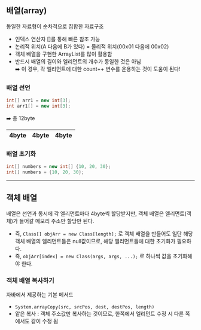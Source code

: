 ## 배열(array)
동일한 자료형이 순차적으로 집합한 자료구조
- 인덱스 연산자 []를 통해 빠른 참조 가능
- 논리적 위치(A 다음에 B가 있다) = 물리적 위치(00x01 다음에 00x02)
- 객체 배열을 구현한 ArrayList를 많이 활용함
- 반드시 배열의 길이와 엘리먼트의 개수가 동일한 것은 아님  
 ➡️ 이 경우, 각 엘리먼트에 대한 count++ 변수를 운용하는 것이 도움이 된다!

### 배열 선언
```java
int[] arr1 = new int[3];
int arr1[] = new int[3];
```
➡️ 총 12byte

|4byte|4byte|4byte|
|-----|-----|-----|

### 배열 초기화
```java
int[] numbers = new int[] {10, 20, 30};
int[] numbers = {10, 20, 30};
```



-----



## 객체 배열
배열은 선언과 동시에 각 엘리먼트마다 4byte씩 할당받지만, 객체 배열은 엘리먼트(객체)가 들어갈 메모리 주소만 할당만 된다.
- 즉, `Class[] objArr = new Class[length];` 로 객체 배열을 만들어도 일단 해당 객체 배열의 엘리먼트들은 null값이므로, 해당 엘리먼트들에 대한 초기화가 필요하다. 
- 즉, `objArr[index] = new Class(args, args, ...);` 로 하나씩 값을 초기화해야 한다.

### 객체 배열 복사하기
자바에서 제공하는 기본 메서드
- `System.arrayCopy(src, srcPos, dest, destPos, length)`
- 얕은 복사 : 객체 주소값만 복사하는 것이므로, 한쪽에서 엘리먼트 수정 시 다른 쪽에서도 같이 수정 됨